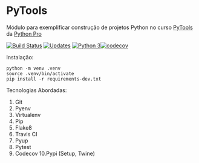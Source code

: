 # PyTools
Módulo para exemplificar construção de projetos Python no curso [PyTools](https://www.python.pro.br/modulos/pytools) da [Python Pro](https://www.python.pro.br/)

[![Build Status](https://travis-ci.org/undersfx/PyTools.svg?branch=master)](https://travis-ci.org/undersfx/PyTools) [![Updates](https://pyup.io/repos/github/undersfx/PyTools/shield.svg)](https://pyup.io/repos/github/undersfx/PyTools/) [![Python 3](https://pyup.io/repos/github/undersfx/PyTools/python-3-shield.svg)](https://pyup.io/repos/github/undersfx/PyTools/)[![codecov](https://codecov.io/gh/undersfx/PyTools/branch/master/graph/badge.svg)](https://codecov.io/gh/undersfx/PyTools)

Instalação:

```console
python -m venv .venv
source .venv/bin/activate
pip install -r requirements-dev.txt
```

Tecnologias Abordadas:

1. Git
2. Pyenv
3. Virtualenv
4. Pip
5. Flake8
6. Travis CI
7. Pyup
8. Pytest
9. Codecov
10.Pypi (Setup, Twine)
